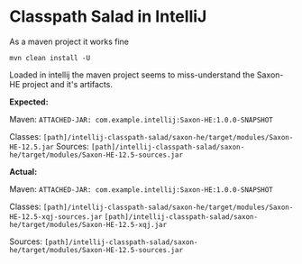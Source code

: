 # Classpath Salad in IntelliJ

As a maven project it works fine

```shell
mvn clean install -U
```

Loaded in intellij the maven project seems to miss-understand the Saxon-HE project and it's artifacts.

**Expected:**

Maven: `ATTACHED-JAR: com.example.intellij:Saxon-HE:1.0.0-SNAPSHOT`

Classes: `[path]/intellij-classpath-salad/saxon-he/target/modules/Saxon-HE-12.5.jar`
Sources: `[path]/intellij-classpath-salad/saxon-he/target/modules/Saxon-HE-12.5-sources.jar`

**Actual:**

Maven: `ATTACHED-JAR: com.example.intellij:Saxon-HE:1.0.0-SNAPSHOT`

Classes: `[path]/intellij-classpath-salad/saxon-he/target/modules/Saxon-HE-12.5-xqj-sources.jar`
         `[path]/intellij-classpath-salad/saxon-he/target/modules/Saxon-HE-12.5-xqj.jar`

Sources: `[path]/intellij-classpath-salad/saxon-he/target/modules/Saxon-HE-12.5-sources.jar`
